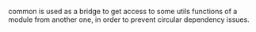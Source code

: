 common is used as a bridge to get access to some utils functions of a module from another one, in order to prevent circular dependency issues.
